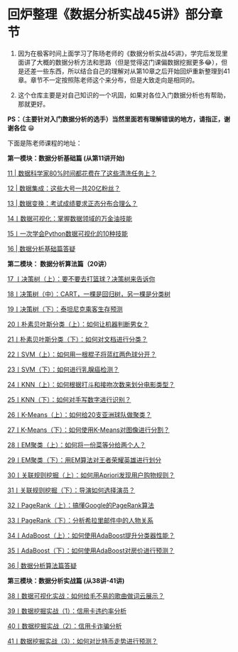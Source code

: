 # 回炉整理《数据分析实战45讲》部分章节
1. 因为在极客时间上面学习了陈旸老师的《数据分析实战45讲》，学完后发现里面讲了大概的数据分析方法和思路（但是觉得这门课偏数据挖掘更多😂），但是还差一些东西，所以结合自己的理解对从第10章之后开始回炉重新整理到41章。章节不一定按照陈老师这个来分布，但是大致走向是相同的。

2. 这个仓库主要是对自己知识的一个巩固，如果对各位入门数据分析也有帮助，那就更好。

**PS：（主要针对入门数据分析的选手）当然里面若有理解错误的地方，请指正，谢谢各位** 😁

下面是陈老师课程的地址：

**第一模块：数据分析基础篇 (从第11讲开始)**

[11 | 数据科学家80%时间都花费在了这些清洗任务上？](https://time.geekbang.org/column/article/76307)

[12 | 数据集成：这些大号一共20亿粉丝？](https://time.geekbang.org/column/article/76787)

[13 | 数据变换：考试成绩要求正态分布合理么？](https://time.geekbang.org/column/article/77059)

[14丨数据可视化：掌握数据领域的万金油技能](https://time.geekbang.org/column/article/77263)

[15丨一次学会Python数据可视化的10种技能](https://time.geekbang.org/column/article/77664)

[16 | 数据分析基础篇答疑](https://time.geekbang.org/column/article/78068)

**第二模块： 数据分析算法篇（20讲）**

[17 丨决策树（上）：要不要去打篮球？决策树来告诉你](https://time.geekbang.org/column/article/78273)

[18丨决策树（中）：CART，一棵是回归树，另一棵是分类树](https://time.geekbang.org/column/article/78659)

[19丨决策树（下）：泰坦尼克乘客生存预测](https://time.geekbang.org/column/article/79072)

[20丨朴素贝叶斯分类（上）：如何让机器判断男女？](https://time.geekbang.org/column/article/79294)

[21丨朴素贝叶斯分类（下）：如何对文档进行分类？](https://time.geekbang.org/column/article/79762)

[22丨SVM（上）：如何用一根棍子将蓝红两色球分开？](https://time.geekbang.org/column/article/79975)

[23丨SVM（下）：如何进行乳腺癌检测？](https://time.geekbang.org/column/article/80712)

[24丨KNN（上）：如何根据打斗和接吻次数来划分电影类型？](https://time.geekbang.org/column/article/80983)

[25丨KNN（下）：如何对手写数字进行识别？](https://time.geekbang.org/column/article/81018)

[26丨K-Means（上）：如何给20支亚洲球队做聚类？](https://time.geekbang.org/column/article/81390)

[27丨K-Means（下）：如何使用K-Means对图像进行分割？](https://time.geekbang.org/column/article/81591)

[28丨EM聚类（上）：如何将一份菜等分给两个人？](https://time.geekbang.org/column/article/81896)

[29丨EM聚类（下）：用EM算法对王者荣耀英雄进行划分](https://time.geekbang.org/column/article/82333)

[30丨关联规则挖掘（上）：如何用Apriori发现用户购物规则？](https://time.geekbang.org/column/article/82628)

[31丨关联规则挖掘（下）：导演如何选择演员？](https://time.geekbang.org/column/article/82943)

[32丨PageRank（上）：搞懂Google的PageRank算法](https://time.geekbang.org/column/article/83034)

[33丨PageRank（下）：分析希拉里邮件中的人物关系](https://time.geekbang.org/column/article/83471)

[34丨AdaBoost（上）：如何使用AdaBoost提升分类器性能？](https://time.geekbang.org/column/article/83915)

[35丨AdaBoost（下）：如何使用AdaBoost对房价进行预测？](https://time.geekbang.org/column/article/84086)

[36 | 数据分析算法篇答疑](https://time.geekbang.org/column/article/84499)

**第三模块：数据分析实战篇 (从38讲-41讲)**

[38丨数据可视化实战：如何给毛不易的歌曲做词云展示？](https://time.geekbang.org/column/article/85158)

[39丨数据挖掘实战（1）：信用卡违约率分析](https://time.geekbang.org/column/article/85577)

[40丨数据挖掘实战（2）：信用卡诈骗分析](https://time.geekbang.org/column/article/85987)

[41丨数据挖掘实战（3）：如何对比特币走势进行预测？](https://time.geekbang.org/column/article/86237)

